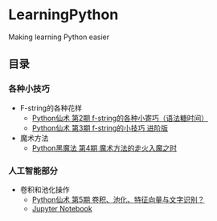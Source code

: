 # LearningPython

Making learning Python easier

## 目录

### 各种小技巧

- F-string的各种花样
  - [Python仙术 第2期 f-string的各种小寄巧（语法糖时间）](https://linux.do/t/topic/31408)
  - [Python仙术 第3期 f-string的小技巧 进阶版](https://linux.do/t/topic/34316)
- 魔术方法
  - [Python黑魔法 第4期 魔术方法的走火入魔之时](https://linux.do/t/topic/37643)

### 人工智能部分

- 卷积和池化操作
  - [Python仙术 第5期 卷积、池化、特征向量与文字识别？](https://linux.do/t/topic/52510)
  - [Jupyter Notebook](/cnn/convolution/cnn.ipynb)
